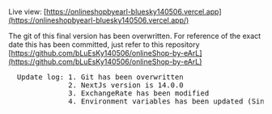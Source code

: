 Live view: [https://onlineshopbyearl-bluesky140506.vercel.app](https://onlineshopbyearl-bluesky140506.vercel.app/)

The git of this final version has been overwritten. For reference of the exact date this has been committed, just refer to this repository [https://github.com/bLuEsKy140506/onlineShop-by-eArL](https://github.com/bLuEsKy140506/onlineShop-by-eArL)

<pre>
  Update log: 1. Git has been overwritten
              2. NextJs version is 14.0.0
              3. ExchangeRate has been modified
              4. Environment variables has been updated (Since the free googleAPI auth just last for 2 mos.) 
</pre>

